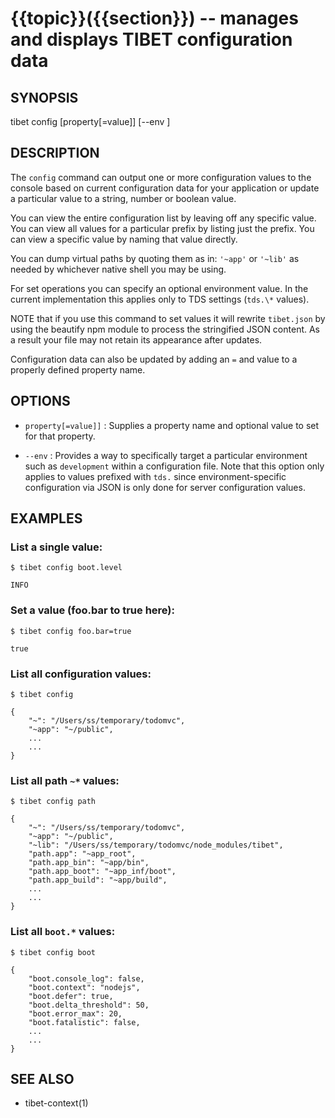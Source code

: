 {{topic}}({{section}}) -- manages and displays TIBET configuration data
=============================================

## SYNOPSIS

tibet config [property[=value]] [--env <env>]

## DESCRIPTION

The `config` command can output one or more configuration values to the
console based on current configuration data for your application or
update a particular value to a string, number or boolean value.

You can view the entire configuration list by leaving off any specific
value. You can view all values for a particular prefix by listing just
the prefix. You can view a specific value by naming that value directly.

You can dump virtual paths by quoting them as in: `'~app'` or `'~lib'` as needed
by whichever native shell you may be using.

For set operations you can specify an optional environment value. In the
current implementation this applies only to TDS settings (`tds.\*` values).

NOTE that if you use this command to set values it will rewrite `tibet.json`
by using the beautify npm module to process the stringified JSON content.
As a result your file may not retain its appearance after updates.

Configuration data can also be updated by adding an `=` and value to
a properly defined property name.

## OPTIONS

  * `property[=value]]` :
    Supplies a property name and optional value to set for that property.

  * `--env` :
    Provides a way to specifically target a particular environment such as
`development` within a configuration file. Note that this option only applies to
values prefixed with `tds.` since environment-specific configuration via JSON is
only done for server configuration values.

## EXAMPLES

### List a single value:

    $ tibet config boot.level

    INFO

### Set a value (foo.bar to true here):

    $ tibet config foo.bar=true

    true

### List all configuration values:

    $ tibet config

    {
        "~": "/Users/ss/temporary/todomvc",
        "~app": "~/public",
        ...
        ...
    }

### List all path `~*` values:

    $ tibet config path

    {
        "~": "/Users/ss/temporary/todomvc",
        "~app": "~/public",
        "~lib": "/Users/ss/temporary/todomvc/node_modules/tibet",
        "path.app": "~app_root",
        "path.app_bin": "~app/bin",
        "path.app_boot": "~app_inf/boot",
        "path.app_build": "~app/build",
        ...
        ...
    }

### List all `boot.*` values:

    $ tibet config boot

    {
        "boot.console_log": false,
        "boot.context": "nodejs",
        "boot.defer": true,
        "boot.delta_threshold": 50,
        "boot.error_max": 20,
        "boot.fatalistic": false,
        ...
        ...
    }

## SEE ALSO

  * tibet-context(1)
